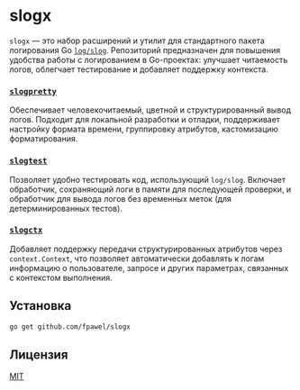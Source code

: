 # slogx

`slogx` — это набор расширений и утилит для стандартного пакета логирования Go [`log/slog`](https://pkg.go.dev/log/slog). Репозиторий предназначен для повышения удобства работы с логированием в Go-проектах: улучшает читаемость логов, облегчает тестирование и добавляет поддержку контекста.

### [`slogpretty`](slogpretty/slogpretty.ru.md)

Обеспечивает человекочитаемый, цветной и структурированный вывод логов. Подходит для локальной разработки и отладки, поддерживает настройку формата времени, группировку атрибутов, кастомизацию форматирования.

### [`slogtest`](slogtest/slogtest.ru.md)

Позволяет удобно тестировать код, использующий `log/slog`. Включает обработчик, сохраняющий логи в памяти для последующей проверки, и обработчик для вывода логов без временных меток (для детерминированных тестов).

### [`slogctx`](slogctx/slogctx.ru.md)

Добавляет поддержку передачи структурированных атрибутов через `context.Context`, что позволяет автоматически добавлять к логам информацию о пользователе, запросе и других параметрах, связанных с контекстом выполнения.

## Установка

```sh
go get github.com/fpawel/slogx
```

## Лицензия

[MIT](LICENSE)